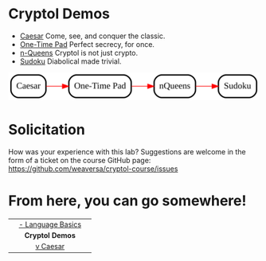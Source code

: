 # Cryptol Demos

* [Caesar](./Caesar.md)
  Come, see, and conquer the classic.
* [One-Time Pad](./OneTimePad.md)
  Perfect secrecy, for once.
* [n-Queens](./NQueens.md)
  Cryptol is not just crypto.
* [Sudoku](./Sudoku.md)
  Diabolical made trivial.

<img class="center" src="../../../misc/CryptolDemos.gv.svg" alt="Cryptol Demos - Suggested Flow">

# Solicitation

How was your experience with this lab? Suggestions are welcome in the
form of a ticket on the course GitHub page:
https://github.com/weaversa/cryptol-course/issues

# From here, you can go somewhere!

||||
|-:|:-:|-|
|| [- Language Basics](../../Language/Basics.md) ||
|| **Cryptol Demos** ||
|| [v Caesar](./Caesar.md) ||
